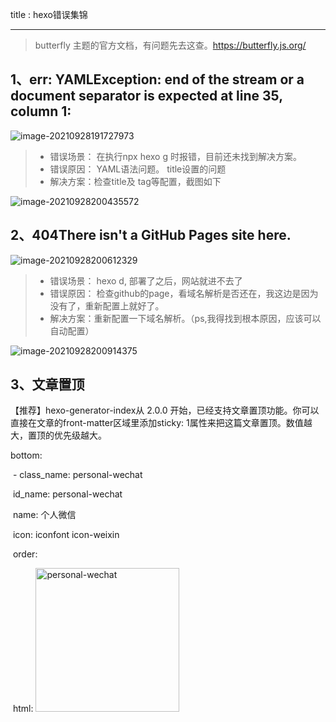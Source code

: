 title : hexo错误集锦

---

> butterfly 主题的官方文档，有问题先去这查。https://butterfly.js.org/

## 1、err: YAMLException: end of the stream or a document separator is expected at line 35, column 1:

![image-20210928191727973](https://tva1.sinaimg.cn/large/008i3skNgy1guwk51d2ygj61jc0jo44602.jpg)

> - 错误场景：  在执行npx hexo g 时报错，目前还未找到解决方案。
> - 错误原因： YAML语法问题。 title设置的问题
> - 解决方案：检查title及 tag等配置，截图如下

![image-20210928200435572](https://tva1.sinaimg.cn/large/008i3skNgy1guwli180ytj60ro072glp02.jpg)

## 2、404There isn't a GitHub Pages site here.

![image-20210928200612329](https://tva1.sinaimg.cn/large/008i3skNgy1guwljphyo4j62r80scn0d02.jpg)

> - 错误场景：  hexo d,  部署了之后，网站就进不去了
> - 错误原因： 检查github的page，看域名解析是否还在，我这边是因为没有了，重新配置上就好了。
> - 解决方案：重新配置一下域名解析。（ps,我得找到根本原因，应该可以自动配置）

![image-20210928200914375](https://tva1.sinaimg.cn/large/008i3skNgy1guwlmvksgwj61xs0u0te802.jpg)



## 3、文章置顶

【推荐】hexo-generator-index从 2.0.0 开始，已经支持文章置顶功能。你可以直接在文章的front-matter区域里添加sticky: 1属性来把这篇文章置顶。数值越大，置顶的优先级越大。











bottom:

​    \- class_name: personal-wechat

​      id_name: personal-wechat

​      name: 个人微信

​      icon: iconfont icon-weixin

​      order:

​      html: <img width=230 height=230 src="https://tva1.sinaimg.cn/large/008i3skNgy1guwqa94ridj60rs0rq42702.jpg" alt="personal-wechat" />